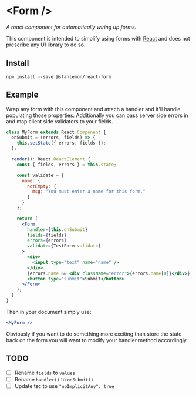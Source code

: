 
# &lt;Form /&gt;

_A react component for automatically wiring up forms._

This component is intended to simplify using forms with [React](https://reactjs.org) and does not prescribe any UI library to do so.

## Install

`npm install --save @stanlemon/react-form`

## Example

Wrap any form with this component and attach a handler and it'll handle populating those properties. Additionally you can pass server side errors in and map client side validators to your fields.

```jsx
class MyForm extends React.Component {
  onSubmit = (errors, fields) => {
    this.setState({ errors, fields });
  };

  render(): React.ReactElement {
    const { fields, errors } = this.state;

    const validate = {
      name: {
        notEmpty: {
          msg: "You must enter a name for this form."
        }
      }
    };

    return (
      <Form
        handler={this.onSubmit}
        fields={fields}
        errors={errors}
        validate={TestForm.validate}
      >
        <div>
          <input type="text" name="name" />
        </div>
        {errors.name && <div className="error">{errors.name[0]}</div>}
        <button type="submit">Submit</button>
      </Form>
    );
  }
}
```

Then in your document simply use:

```jsx
<MyForm />
```

Obviously if you want to do something more exciting than store the state back on the form you will want to modify your handler method accordingly.

## TODO

- [ ] Rename `fields` to `values`
- [ ] Rename `handler()` to `onSubmit()`
- [ ] Update tsc to use `"noImplicitAny": true `
